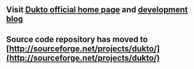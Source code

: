 ## Visit [Dukto official home page](http://www.msec.it/dukto/) and [development blog](http://www.msec.it/blog/) ##

## Source code repository has moved to [http://sourceforge.net/projects/dukto/](http://sourceforge.net/projects/dukto/) ##